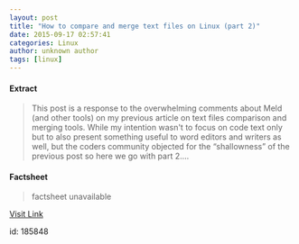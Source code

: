 ```yaml
---
layout: post
title: "How to compare and merge text files on Linux (part 2)"
date: 2015-09-17 02:57:41
categories: Linux
author: unknown author
tags: [linux]
---
```



#### Extract
>This post is a response to the overwhelming comments about Meld (and other tools) on my previous article on text files comparison and merging tools. While my intention wasn't to focus on code text only but to also present something useful to word editors and writers as well, but the coders community objected for the “shallowness” of the previous post so here we go with part 2....

#### Factsheet
>factsheet unavailable

[Visit Link](http://lxer.com/module/newswire/ext_link.php?rid=219379)

id:  185848


